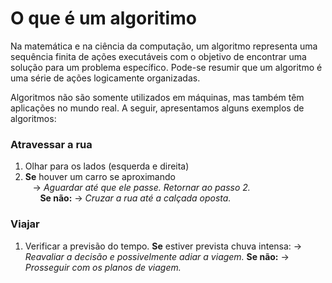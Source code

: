 # O que é um algoritimo
Na matemática e na ciência da computação, um algoritmo representa uma sequência finita de ações executáveis com o objetivo de encontrar uma solução para um problema específico. Pode-se resumir que um algoritmo é uma série de ações logicamente organizadas.

Algoritmos não são somente utilizados em máquinas, mas também têm aplicações no mundo real. A seguir, apresentamos alguns exemplos de algoritmos:

### Atravessar a rua 
1. Olhar para os lados (esquerda e direita) 
2. __Se__ houver um carro se aproximando </br>
    &nbsp;&nbsp; -> _Aguardar até que ele passe. Retornar ao passo 2._ </br>
&nbsp;&nbsp;&nbsp;&nbsp;&nbsp;   __Se não:__ 
                -> _Cruzar a rua até a calçada oposta._

### Viajar 
1. Verificar a previsão do tempo. __Se__ estiver prevista chuva intensa:
        -> _Reavaliar a decisão e possivelmente adiar a viagem._
        __Se não:__
            -> _Prosseguir com os planos de viagem._

 